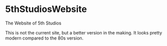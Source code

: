 5thStudiosWebsite
=================

The Website of 5th Studios

This is not the current site, but a better version in the making. It looks pretty modern compared to the 80s version.

